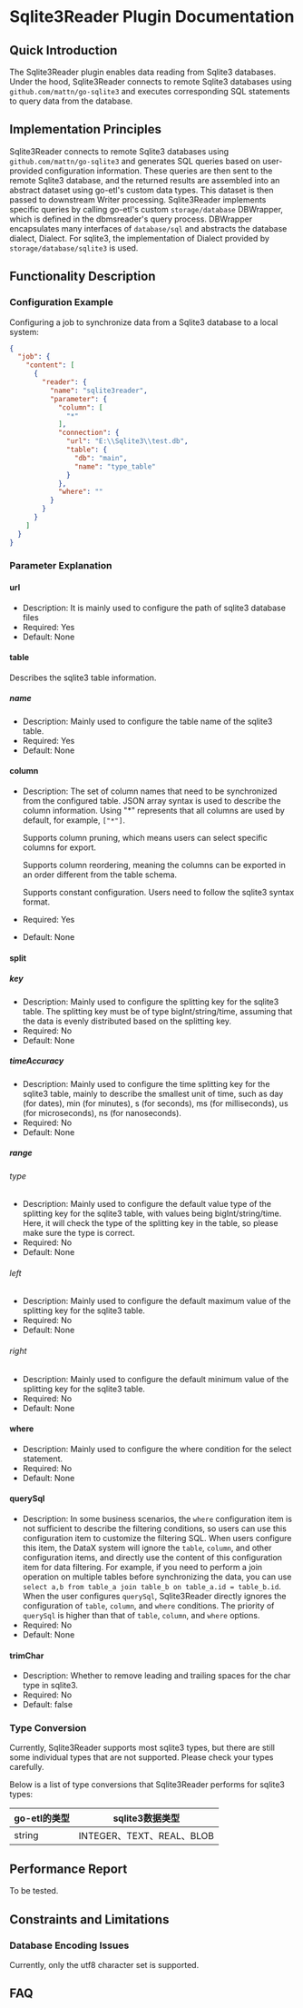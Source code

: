 # Sqlite3Reader Plugin Documentation

## Quick Introduction

The Sqlite3Reader plugin enables data reading from Sqlite3 databases. Under the hood, Sqlite3Reader connects to remote Sqlite3 databases using `github.com/mattn/go-sqlite3` and executes corresponding SQL statements to query data from the database.

## Implementation Principles

Sqlite3Reader connects to remote Sqlite3 databases using `github.com/mattn/go-sqlite3` and generates SQL queries based on user-provided configuration information. These queries are then sent to the remote Sqlite3 database, and the returned results are assembled into an abstract dataset using go-etl's custom data types. This dataset is then passed to downstream Writer processing.
Sqlite3Reader implements specific queries by calling go-etl's custom `storage/database` DBWrapper, which is defined in the dbmsreader's query process. DBWrapper encapsulates many interfaces of `database/sql` and abstracts the database dialect, Dialect. For sqlite3, the implementation of Dialect provided by `storage/database/sqlite3` is used.

## Functionality Description

### Configuration Example

Configuring a job to synchronize data from a Sqlite3 database to a local system:

```json
{
  "job": {
    "content": [
      {
        "reader": {
          "name": "sqlite3reader",
          "parameter": {
            "column": [
              "*"
            ],
            "connection": {
              "url": "E:\\Sqlite3\\test.db",
              "table": {
                "db": "main",
                "name": "type_table"
              }
            },
            "where": ""
          }
        }
      }
    ]
  }
}
```

### Parameter Explanation

#### url

- Description: It is mainly used to configure the path of sqlite3 database files
- Required: Yes
- Default: None

#### table

Describes the sqlite3 table information.

##### name

- Description: Mainly used to configure the table name of the sqlite3 table.
- Required: Yes
- Default: None

#### column

- Description: The set of column names that need to be synchronized from the configured table. JSON array syntax is used to describe the column information. Using "*" represents that all columns are used by default, for example, `["*"]`.

  Supports column pruning, which means users can select specific columns for export.

  Supports column reordering, meaning the columns can be exported in an order different from the table schema.

  Supports constant configuration. Users need to follow the sqlite3 syntax format.

- Required: Yes
- Default: None

#### split

##### key

- Description: Mainly used to configure the splitting key for the sqlite3 table. The splitting key must be of type bigInt/string/time, assuming that the data is evenly distributed based on the splitting key.
- Required: No
- Default: None

##### timeAccuracy

- Description: Mainly used to configure the time splitting key for the sqlite3 table, mainly to describe the smallest unit of time, such as day (for dates), min (for minutes), s (for seconds), ms (for milliseconds), us (for microseconds), ns (for nanoseconds).
- Required: No
- Default: None

##### range

###### type
- Description: Mainly used to configure the default value type of the splitting key for the sqlite3 table, with values being bigInt/string/time. Here, it will check the type of the splitting key in the table, so please make sure the type is correct.
- Required: No
- Default: None

###### left
- Description: Mainly used to configure the default maximum value of the splitting key for the sqlite3 table.
- Required: No
- Default: None

###### right
- Description: Mainly used to configure the default minimum value of the splitting key for the sqlite3 table.
- Required: No
- Default: None

#### where

- Description: Mainly used to configure the where condition for the select statement.
- Required: No
- Default: None

#### querySql

- Description: In some business scenarios, the `where` configuration item is not sufficient to describe the filtering conditions, so users can use this configuration item to customize the filtering SQL. When users configure this item, the DataX system will ignore the `table`, `column`, and other configuration items, and directly use the content of this configuration item for data filtering. For example, if you need to perform a join operation on multiple tables before synchronizing the data, you can use `select a,b from table_a join table_b on table_a.id = table_b.id`.
When the user configures `querySql`, Sqlite3Reader directly ignores the configuration of `table`, `column`, and `where` conditions. The priority of `querySql` is higher than that of `table`, `column`, and `where` options.
- Required: No
- Default: None

#### trimChar

- Description: Whether to remove leading and trailing spaces for the char type in sqlite3.
- Required: No
- Default: false

### Type Conversion

Currently, Sqlite3Reader supports most sqlite3 types, but there are still some individual types that are not supported. Please check your types carefully.

Below is a list of type conversions that Sqlite3Reader performs for sqlite3 types:

| go-etl的类型 | sqlite3数据类型        |
| ------------ |--------------------|
| string       | INTEGER、TEXT、REAL、BLOB |

## Performance Report

To be tested.

## Constraints and Limitations

### Database Encoding Issues
Currently, only the utf8 character set is supported.

## FAQ
